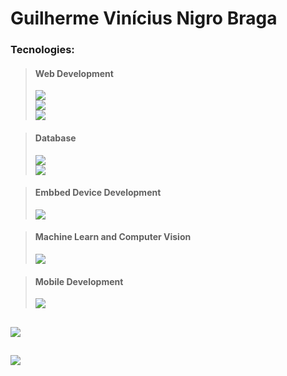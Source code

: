 <h1>Guilherme Vinícius Nigro Braga</h1>

<h3>Tecnologies:</h3>

><h4>Web Development</h4>
>
><a href="https://skillicons.dev">
 ><img src="https://skillicons.dev/icons?i=html,css,js,nodejs,git" /><br>
 ><img src="https://skillicons.dev/icons?i=ts,bootstrap,tailwind,react,nextjs"/><br>
 ><img src="https://skillicons.dev/icons?i=sass,gulp,jquery,webpack,express"/><br>
 ></a>

><h4>Database</h4>
><a href="https://skillicons.dev">
 ><img src="https://skillicons.dev/icons?i=postgres,mongo,mysql" /><br>
 ><img src="https://skillicons.dev/icons?i=sqlite,sequelize,prisma" />
></a>


 ><h4>Embbed Device Development</h4>
>
><a href="https://skillicons.dev">
 ><img src="https://skillicons.dev/icons?i=arduino,c,cpp,java,raspberrypi" /><br>
></a>

> <h4>Machine Learn and Computer Vision</h4>
><a href="https://skillicons.dev">
 ><img src="https://skillicons.dev/icons?i=py,opencv,pytorch,tensorflow" />
></a>

><h4>Mobile Development</h4>
><a href="https://skillicons.dev">
 ><img src="https://skillicons.dev/icons?i=androidstudio,flutter,dart" />
></a>



##
<a><img src="https://github-readme-stats-s0la1r3.vercel.app/api?username=guilhermevnbraga&show_icons=true&bg_color=121218&title_color=0CA&text_color=0B9"/></a>

##
<a><img src="https://readme-stats-cwvn.vercel.app/api/top-langs/?username=guilhermevnbraga&layout=compact&langs_count=10&hide=jupyter%20notebook&exclude_repo=FTP-Client-Server,Linked-Attributes-Implementation,DirectLinks-Update-Dirs&count-private=true&theme=gotham&border_color=47f0d7"></a>
